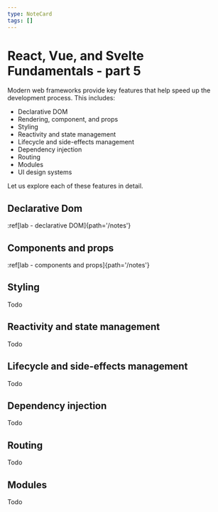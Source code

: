 ```yaml
---
type: NoteCard
tags: []
---
```


# React, Vue, and Svelte Fundamentals - part 5
Modern web frameworks provide key features that help speed up the development process. This includes:

*   Declarative DOM
*   Rendering, component, and props
*   Styling
*   Reactivity and state management
*   Lifecycle and side-effects management
*   Dependency injection
*   Routing
*   Modules
*   UI design systems

Let us explore each of these features in detail.

## Declarative Dom

:ref[lab - declarative DOM]{path='/notes'}

## Components and props

:ref[lab - components and props]{path='/notes'}

## Styling

Todo

## Reactivity and state management

Todo

## Lifecycle and side-effects management

Todo

## Dependency injection

Todo

## Routing

Todo

## Modules

Todo